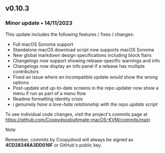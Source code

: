 ## v0.10.3

### Minor update • 14/11/2023

This update includes the following features / fixes / changes:

- Full macOS Sonoma support
- Standalone macOS download script now supports macOS Sonoma
- New global markdown design specifications including block flairs
- Changelogs now support showing release-specific warnings and info
- Changelogs now display an info panel if a release has multiple contributors
- Fixed an issue where an incompatible update would show the wrong options
- Post-update and up-to-date screens in the repo updater now show a menu if run as part of a menu flow
- Readme formatting identity crisis
- *i genuinely have a love-hate relationship with the repo update script*

To see individual code changes, visit the project's commits page at <https://github.com/Coopydood/ultimate-macOS-KVM/commits/main>

> [!NOTE]
> Remember, commits by Coopydood will always be signed as **4CD28348A3DD016F** or GitHub's public key.